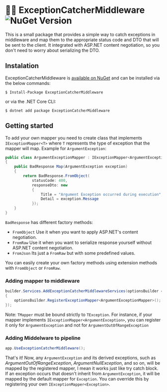 # 👮‍♂️ ExceptionCatcherMiddleware ![NuGet Version](http://img.shields.io/nuget/v/ExceptionCatcherMiddleware.svg?style=flat)
This is a small package that provides a simple way to catch exceptions in middleware and map them to the appropriate status code and DTO that will be sent to the client. It integrated with ASP.NET content negotiation, so you don't need to worry about serializing the DTO.
## Instalation
ExceptionCatcherMiddleware is [available on NuGet](https://www.nuget.org/packages/ExceptionCatcherMiddleware) and can be installed via the below commands:
```
$ Install-Package ExceptionCatcherMiddleware
```
or via the .NET Core CLI:

```
$ dotnet add package ExceptionCatcherMiddleware
```
## Getting started
To add your own mapper you need to create class that implements `IExceptionMapper<T>` where `T` represents the type of exception that the mapper will map.
Example for `ArgumentException`:
```csharp
public class ArgumentExceptionMapper : IExceptionMapper<ArgumentException>
{
    public BadResponse Map(ArgumentException exception)
    {
        return BadResponse.FromObject(
            statusCode: 400,
            responseDto: new
            {
                Title = "Argument Exception occurred during execution",
                Detail = exception.Message
            });
    }
}
```
`BadResponse` has different factory methods:
- `FromObject` Use it when you want to apply ASP.NET's content negotiation.
- `FromRaw` Use it when you want to serialize response yourself without ASP.NET content negotiation.
- `FromJson` Its just a `FromRaw` but with some predefined values.

You can easily create your own factory methods using extension methods with `FromObject` or `FromRaw`.

### Adding mapper to middleware
```csharp
builder.Services.AddExceptionCatcherMiddlewareServices(optionsBuilder =>
{
    optionsBuilder.RegisterExceptionMapper<ArgumentExceptionMapper>();
});
```

Note: `TMapper` must be bound strictly to `TException`. For instance, if your mapper implements `IExceptionMapper<ArgumentException>`, you can register it only for `ArgumentException` and not for `ArgumentOutOfRangeException`

### Adding Middelware to pipeline
```csharp
app.UseExceptionCatcherMiddleware();
```
That's it! Now, any `ArgumentException` and its derived exceptions, such as _ArgumentOutOfRangeException_, _ArgumentNullException_, and so on, will be mapped by the registered mapper, I mean it works just like try catch block. If an exception occurs that doesn't inherit from `ArgumentException`, it will be mapped by the default mapper for `Exception`. You can override this by registering your own `IExceptionMapper<Exception>`.
